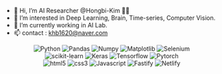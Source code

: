 - 👋 Hi, I’m AI Researcher @Hongbi-Kim 👩‍💻
- 👀 I’m interested in Deep Learning, Brain, Time-series, Computer Vision.
- 🌱 I’m currently working in AI Lab.
- 📫 contact : khb1620@naver.com



<!---
Hongbi-Kim/Hongbi-Kim is a ✨ special ✨ repository because its `README.md` (this file) appears on your GitHub profile.
You can click the Preview link to take a look at your changes.
--->

<div align=center>
<img alt="Python" src ="https://img.shields.io/badge/Python-3776AB.svg?&style=for-the-badge&logo=Python&logoColor=white"/>
<img alt="Pandas" src ="https://img.shields.io/badge/pandas-%23150458.svg?style=for-the-badge&logo=pandas&logoColor=white"/>
<img alt="Numpy" src ="https://img.shields.io/badge/Numpy-%23013243.svg?&style=for-the-badge&logo=Numpy&logoColor=white"/>
<img alt="Matplotlib" src ="https://img.shields.io/badge/Matplotlib-%23ffffff.svg?style=for-the-badge&logo=Matplotlib&logoColor=black"/>
<img alt="Selenium" src ="https://img.shields.io/badge/Selenium-%2343B02A.svg?&style=for-the-badge&logo=Selenium&logoColor=white"/>
<br>
<img alt="scikit-learn" src ="https://img.shields.io/badge/scikit--learn-%23F7931E.svg?style=for-the-badge&logo=scikit-learn&logoColor=white"/>
<img alt="Keras" src ="https://img.shields.io/badge/Keras-%23D00000.svg?style=for-the-badge&logo=Keras&logoColor=white"/>
<img alt="Tensorflow" src ="https://img.shields.io/badge/Tensorflow-%23FF6F00.svg?&style=for-the-badge&logo=Tensorflow&logoColor=white"/>
<img alt="Pytorch" src ="https://img.shields.io/badge/Pytorch-%23EE4C2C.svg?&style=for-the-badge&logo=Pytorch&logoColor=white"/>
<br>
<img alt="html5" src ="https://img.shields.io/badge/html-%23E34F26.svg?&style=for-the-badge&logo=html5&logoColor=white"/>
<img alt="css3" src ="https://img.shields.io/badge/css-%231572B6.svg?&style=for-the-badge&logo=css3&logoColor=white"/>
<img alt="Javascript" src ="https://img.shields.io/badge/JavaScript-%23F7DF1E.svg?&style=for-the-badge&logo=Javascript&logoColor=white"/>
<img alt="Fastify" src ="https://img.shields.io/badge/fastify-%23000000.svg?style=for-the-badge&logo=fastify&logoColor=white"/>
<img alt="Netlify" src ="https://img.shields.io/badge/netlify-%23000000.svg?style=for-the-badge&logo=netlify&logoColor=#00C7B7"/>
</div>

<br>
